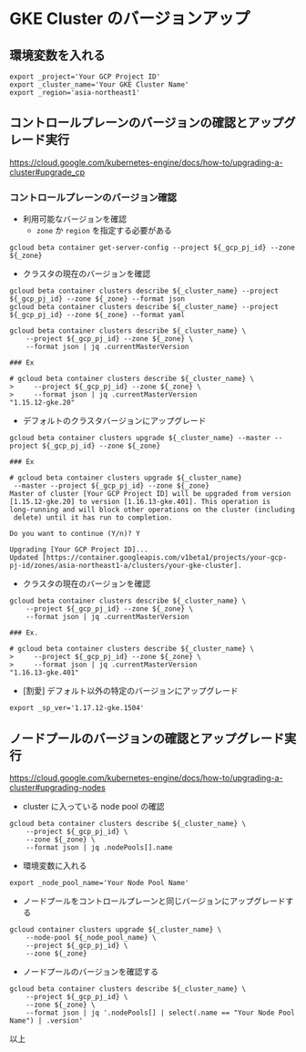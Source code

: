 # GKE Cluster のバージョンアップ

## 環境変数を入れる

```
export _project='Your GCP Project ID'
export _cluster_name='Your GKE Cluster Name'
export _region='asia-northeast1'
```

## コントロールプレーンのバージョンの確認とアップグレード実行

https://cloud.google.com/kubernetes-engine/docs/how-to/upgrading-a-cluster#upgrade_cp

### コントロールプレーンのバージョン確認

+ 利用可能なバージョンを確認
  + `zone` か `region` を指定する必要がある

```
gcloud beta container get-server-config --project ${_gcp_pj_id} --zone ${_zone}
```

+ クラスタの現在のバージョンを確認

```
gcloud beta container clusters describe ${_cluster_name} --project ${_gcp_pj_id} --zone ${_zone} --format json
gcloud beta container clusters describe ${_cluster_name} --project ${_gcp_pj_id} --zone ${_zone} --format yaml
```
```
gcloud beta container clusters describe ${_cluster_name} \
    --project ${_gcp_pj_id} --zone ${_zone} \
    --format json | jq .currentMasterVersion
```
```
### Ex

# gcloud beta container clusters describe ${_cluster_name} \
>     --project ${_gcp_pj_id} --zone ${_zone} \
>     --format json | jq .currentMasterVersion
"1.15.12-gke.20"
```

+ デフォルトのクラスタバージョンにアップグレード

```
gcloud beta container clusters upgrade ${_cluster_name} --master --project ${_gcp_pj_id} --zone ${_zone}
```
```
### Ex

# gcloud beta container clusters upgrade ${_cluster_name}
 --master --project ${_gcp_pj_id} --zone ${_zone}
Master of cluster [Your GCP Project ID] will be upgraded from version
[1.15.12-gke.20] to version [1.16.13-gke.401]. This operation is
long-running and will block other operations on the cluster (including
 delete) until it has run to completion.

Do you want to continue (Y/n)? Y

Upgrading [Your GCP Project ID]...
Updated [https://container.googleapis.com/v1beta1/projects/your-gcp-pj-id/zones/asia-northeast1-a/clusters/your-gke-cluster].
```

+ クラスタの現在のバージョンを確認

```
gcloud beta container clusters describe ${_cluster_name} \
    --project ${_gcp_pj_id} --zone ${_zone} \
    --format json | jq .currentMasterVersion
```
```
### Ex.

# gcloud beta container clusters describe ${_cluster_name} \
>     --project ${_gcp_pj_id} --zone ${_zone} \
>     --format json | jq .currentMasterVersion
"1.16.13-gke.401"
```

+ [割愛] デフォルト以外の特定のバージョンにアップグレード

```
export _sp_ver='1.17.12-gke.1504'
```

## ノードプールのバージョンの確認とアップグレード実行

https://cloud.google.com/kubernetes-engine/docs/how-to/upgrading-a-cluster#upgrading-nodes

+ cluster に入っている node pool の確認

```
gcloud beta container clusters describe ${_cluster_name} \
    --project ${_gcp_pj_id} \
    --zone ${_zone} \
    --format json | jq .nodePools[].name
```

+ 環境変数に入れる

```
export _node_pool_name='Your Node Pool Name'
```

+ ノードプールをコントロールプレーンと同じバージョンにアップグレードする

```
gcloud container clusters upgrade ${_cluster_name} \
    --node-pool ${_node_pool_name} \
    --project ${_gcp_pj_id} \
    --zone ${_zone}
```

+ ノードプールのバージョンを確認する

```
gcloud beta container clusters describe ${_cluster_name} \
    --project ${_gcp_pj_id} \
    --zone ${_zone} \
    --format json | jq '.nodePools[] | select(.name == "Your Node Pool Name") | .version'
```

以上
